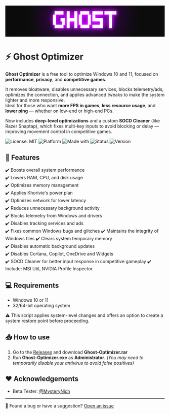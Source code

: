 ![Logo](https://github.com/louzkk/Ghost-Optimizer/blob/e70941415963195a2192215ff950054b26ade25b/Resources/newbanner.png)

# ⚡ Ghost Optimizer

**Ghost Optimizer** is a free tool to optimize Windows 10 and 11, focused on **performance**, **privacy**, and **competitive games**.

It removes bloatware, disables unnecessary services, blocks telemetry/ads, optimizes the connection, and applies advanced tweaks to make the system lighter and more responsive.  
Ideal for those who want **more FPS in games**, **less resource usage**, and **lower ping** — whether on low-end or high-end PCs.

Now includes **deep-level optimizations** and a custom **SOCD Cleaner** (like Razer Snaptap), which fixes multi-key inputs to avoid blocking or delay — improving movement control in competitive games.

![License: MIT](https://img.shields.io/badge/License-MIT-yellow.svg) 
![Platform](https://img.shields.io/badge/platform-Windows-blue) 
![Made with](https://img.shields.io/badge/Made%20with-AutoHotkey-green) 
![Status](https://img.shields.io/badge/status-stable-brightgreen) 
![Version](https://img.shields.io/badge/version-3.0.0-blue) 

## 🚀 Features

✔️ Boosts overall system performance  
✔️ Lowers RAM, CPU, and disk usage  
✔️ Optimizes memory management  
✔️ Applies Khorivie's power plan  
✔️ Optimizes network for lower latency  
✔️ Reduces unnecessary background activity  
✔️ Blocks telemetry from Windows and drivers  
✔️ Disables tracking services and ads  
✔️ Fixes common Windows bugs and glitches
✔️ Maintains the integrity of Windows files
✔️ Clears system temporary memory  
✔️ Disables automatic background updates  
✔️ Disables Cortana, Copilot, OneDrive and Widgets  
✔️ SOCD Cleaner for better input response in competitive gameplay
✔️ Include: MSI Util, NVIDIA Profile Inspector.

## 💻 Requirements

- Windows 10 or 11  
- 32/64-bit operating system  

⚠️ This script applies system-level changes and offers an option to create a system restore point before proceeding.

## 📥 How to use

1. Go to the [Releases](https://github.com/louzkk/Ghost-Optimizer/releases) and download **Ghost-Optimizer.rar**  
2. Run **Ghost-Optimizer.exe** as **Administrator**.
   *(You may need to temporarily disable your antivirus to avoid false positives)*

## ❤️ Acknowledgements

- Beta Tester: [@MysteryNich](https://github.com/MysteryNich)

---

💬 Found a bug or have a suggestion? [Open an issue](https://github.com/louzkk/Ghost-Optimizer/issues)
